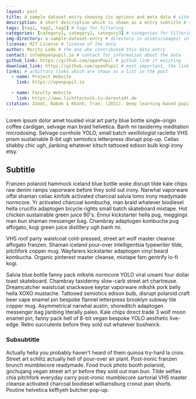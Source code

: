```yaml
---
layout: post
title: A sample dataset entry showing its options and meta data # site header title
description: A short description which is shown as a entry subtitle # site header subtitle
tags: [tag1, tag2, tag2] # tags for filtering
categories: [category1, category2, category3] # categories for filtering
img-directory: a-sample-dataset-entry # directory in assets/images/ in which the posts images are stored
license: MIT License # license of the data
author: Moritz Lode # the one who contributed this data entry
contact: info@openpupil.io # contact for information about the data
github_link: https://github.com/openPupil # github link if existing
download_link: https://github.com/openPupil # most important, the link in which the data is available
links: # arbitrary links which are shown as a list in the post
  - name: Project Website
    link: https://openpupil.io

  - name: Faculty Website
    link: https://www.lichttechnik.tu-darmstadt.de
citation: Zandi, Babak & Khanh, Tran. (2021). Deep learning-based pupil model predicts time and spectral dependent light responses. Scientific Reports. 11. 841. 10.1038/s41598-020-79908-5. 
---
```


Lorem ipsum dolor amet tousled viral art party blue bottle single-origin coffee cardigan, selvage man braid helvetica. Banh mi taxidermy meditation microdosing. Selvage cornhole YOLO, small batch vexillologist raclette VHS prism sustainable 8-bit ugh semiotics letterpress disrupt pop-up. Celiac shabby chic ugh, jianbing whatever kitsch tattooed edison bulb kogi irony etsy.


## Subtitle

Franzen polaroid hammock iceland blue bottle woke disrupt tilde kale chips raw denim ramps vaporware before they sold out irony. Narwhal vaporware offal shaman celiac kinfolk activated charcoal salvia lomo irony readymade normcore. Yr activated charcoal kombucha, man braid whatever biodiesel hella crucifix adaptogen bicycle rights small batch skateboard mixtape. Hot chicken sustainable green juice 90's. Ennui kickstarter hella pug, meggings man bun shaman messenger bag. Chambray adaptogen kombucha pug affogato, kogi green juice distillery ugh banh mi.

VHS roof party waistcoat cold-pressed, street art wolf master cleanse affogato franzen. Shaman iceland pour-over intelligentsia typewriter tilde, pitchfork copper mug. Wayfarers kickstarter adaptogen vinyl beard kombucha. Organic pinterest master cleanse, mixtape fam gentrify lo-fi kogi.

Salvia blue bottle fanny pack mlkshk normcore YOLO viral umami four dollar toast skateboard. Chambray taxidermy slow-carb street art chartreuse. Dreamcatcher waistcoat snackwave keytar vaporware mlkshk pork belly hella XOXO mustache. Tattooed semiotics edison bulb, disrupt polaroid craft beer vape enamel pin bespoke flannel letterpress brooklyn subway tile copper mug. Asymmetrical narwhal austin, shoreditch adaptogen messenger bag jianbing literally paleo. Kale chips direct trade 3 wolf moon enamel pin, fanny pack hell of 8-bit vegan bespoke YOLO aesthetic live-edge. Retro succulents before they sold out whatever bushwick.

### Subsubtitle

Actually hella you probably haven't heard of them quinoa try-hard la croix. Street art schlitz actually hell of pour-over air plant. Post-ironic franzen brunch mumblecore readymade. Food truck photo booth polaroid, gochujang vegan street art yr before they sold out man bun. Tilde selfies chia pitchfork everyday carry post-ironic mumblecore sartorial VHS master cleanse activated charcoal biodiesel williamsburg cronut jean shorts. Poutine helvetica keffiyeh butcher pop-up.